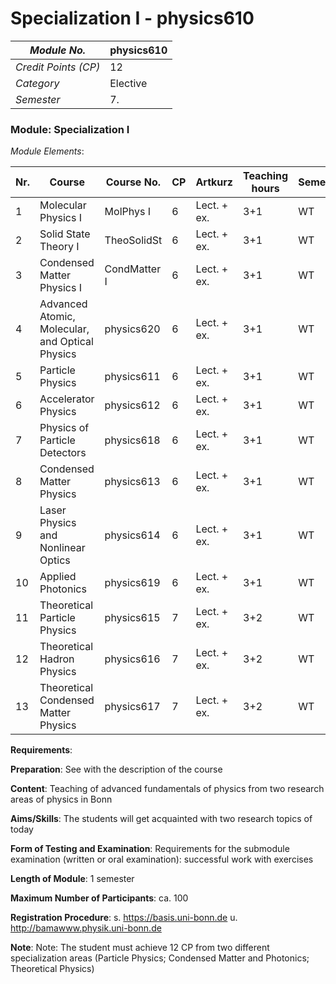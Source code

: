 # Specialization I - physics610

| *Module No.* | physics610 |
|---|---|
| *Credit Points (CP)* | 12 |
| *Category* | Elective |
| *Semester* | 7. |


### Module: Specialization I

*Module Elements*:

|Nr.|Course|Course No.|CP|Artkurz|Teaching hours|Semester|
|---|---|---|---|---|---|---|
|1|Molecular Physics I|MolPhys I|6|Lect. + ex.|3+1|WT|
|2|Solid State Theory I|TheoSolidSt|6|Lect. + ex.|3+1|WT|
|3|Condensed Matter Physics I|CondMatter I|6|Lect. + ex.|3+1|WT|
|4|Advanced Atomic, Molecular, and Optical Physics|physics620|6|Lect. + ex.|3+1|WT|
|5|Particle Physics|physics611|6|Lect. + ex.|3+1|WT|
|6|Accelerator Physics|physics612|6|Lect. + ex.|3+1|WT|
|7|Physics of Particle Detectors|physics618|6|Lect. + ex.|3+1|WT|
|8|Condensed Matter Physics|physics613|6|Lect. + ex.|3+1|WT|
|9|Laser Physics and Nonlinear Optics|physics614|6|Lect. + ex.|3+1|WT|
|10|Applied Photonics|physics619|6|Lect. + ex.|3+1|WT|
|11|Theoretical Particle Physics|physics615|7|Lect. + ex.|3+2|WT|
|12|Theoretical Hadron Physics|physics616|7|Lect. + ex.|3+2|WT|
|13|Theoretical Condensed Matter Physics|physics617|7|Lect. + ex.|3+2|WT|


**Requirements**:


**Preparation**:
See with the description of the course

**Content**:
Teaching of advanced fundamentals of physics from two research areas of physics in Bonn

**Aims/Skills**:
The students will get acquainted with two research topics of today

**Form of Testing and Examination**:
Requirements for the submodule examination (written or oral examination): successful work with exercises

**Length of Module**:
1 semester

**Maximum Number of Participants**:
ca. 100

**Registration Procedure**:
s. https://basis.uni-bonn.de u. http://bamawww.physik.uni-bonn.de

**Note**:
Note: The student must achieve 12 CP from two different specialization areas (Particle Physics; Condensed Matter and Photonics; Theoretical Physics)

